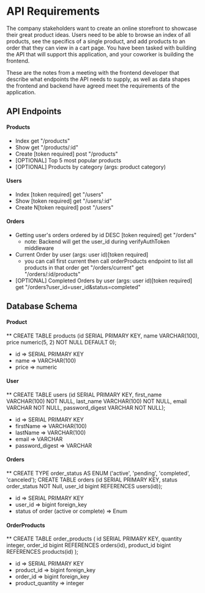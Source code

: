 # API Requirements
The company stakeholders want to create an online storefront to showcase their great product ideas. Users need to be able to browse an index of all products, see the specifics of a single product, and add products to an order that they can view in a cart page. You have been tasked with building the API that will support this application, and your coworker is building the frontend.

These are the notes from a meeting with the frontend developer that describe what endpoints the API needs to supply, as well as data shapes the frontend and backend have agreed meet the requirements of the application. 

## API Endpoints
#### Products
- Index 
    get "/products"
- Show 
    get "/products/:id"
- Create [token required]
    post "/products"
- [OPTIONAL] Top 5 most popular products 
- [OPTIONAL] Products by category (args: product category)

#### Users
- Index [token required]
    get "/users"
- Show [token required]
    get "/users/:id"
- Create N[token required]
    post "/users"

#### Orders
- Getting user's orders ordered by id DESC [token required]
    get "/orders"
    * note: Backend will get the user_id during verifyAuthToken middleware
- Current Order by user (args: user id)[token required]
    * you can call first current then call orderProducts endpoint to list all products in that order
    get "/orders/current"
    get "/orders/:id/products"
- [OPTIONAL] Completed Orders by user (args: user id)[token required]
    get "/orders?user_id=user_id&status=completed"

## Database Schema
#### Product
** CREATE TABLE products (id SERIAL PRIMARY KEY, name VARCHAR(100), price numeric(5, 2) NOT NULL DEFAULT 0);
-  id => SERIAL PRIMARY KEY
- name => VARCHAR(100)
- price => numeric

#### User
** CREATE TABLE users (id SERIAL PRIMARY KEY, first_name VARCHAR(100) NOT NULL, last_name VARCHAR(100) NOT NULL, email VARCHAR NOT NULL, password_digest VARCHAR NOT NULL);
- id => SERIAL PRIMARY KEY
- firstName => VARCHAR(100)
- lastName => VARCHAR(100)
- email => VARCHAR
- password_digest => VARCHAR

#### Orders
**  CREATE TYPE order_status AS ENUM ('active', 'pending', 'completed', 'canceled');
CREATE TABLE orders (id SERIAL PRIMARY KEY, status order_status NOT Null, user_id bigint REFERENCES users(id));
- id => SERIAL PRIMARY KEY
- user_id => bigint foreign_key
- status of order (active or complete) => Enum

#### OrderProducts
** CREATE TABLE order_products ( id SERIAL PRIMARY KEY, quantity integer, order_id bigint REFERENCES orders(id), product_id bigint REFERENCES products(id) );
- id => SERIAL PRIMARY KEY
- product_id => bigint foreign_key
- order_id => bigint foreign_key
- product_quantity => integer
